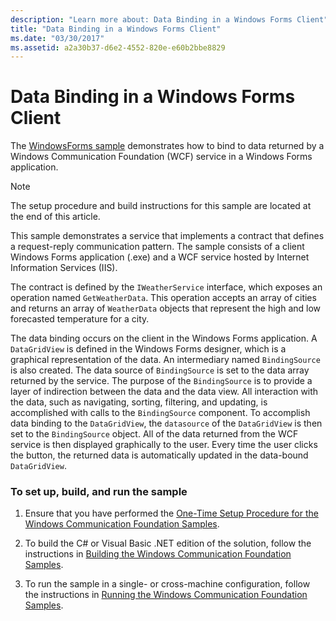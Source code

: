 ```yaml
---
description: "Learn more about: Data Binding in a Windows Forms Client"
title: "Data Binding in a Windows Forms Client"
ms.date: "03/30/2017"
ms.assetid: a2a30b37-d6e2-4552-820e-e60b2bbe8829
---
```

# Data Binding in a Windows Forms Client

The [WindowsForms sample](https://github.com/dotnet/samples/tree/main/framework/wcf) demonstrates how to bind to data returned by a Windows Communication Foundation (WCF) service in a Windows Forms application.

> [!NOTE]
> The setup procedure and build instructions for this sample are located at the end of this article.

This sample demonstrates a service that implements a contract that defines a request-reply communication pattern. The sample consists of a client Windows Forms application (.exe) and a WCF service hosted by Internet Information Services (IIS).

The contract is defined by the `IWeatherService` interface, which exposes an operation named `GetWeatherData`. This operation accepts an array of cities and returns an array of `WeatherData` objects that represent the high and low forecasted temperature for a city.

The data binding occurs on the client in the Windows Forms application. A `DataGridView` is defined in the Windows Forms designer, which is a graphical representation of the data. An intermediary named `BindingSource` is also created. The data source of `BindingSource` is set to the data array returned by the service. The purpose of the `BindingSource` is to provide a layer of indirection between the data and the data view. All interaction with the data, such as navigating, sorting, filtering, and updating, is accomplished with calls to the `BindingSource` component. To accomplish data binding to the `DataGridView`, the `datasource` of the `DataGridView` is then set to the `BindingSource` object. All of the data returned from the WCF service is then displayed graphically to the user. Every time the user clicks the button, the returned data is automatically updated in the data-bound `DataGridView`.

### To set up, build, and run the sample

1. Ensure that you have performed the [One-Time Setup Procedure for the Windows Communication Foundation Samples](one-time-setup-procedure-for-the-wcf-samples.md).

2. To build the C# or Visual Basic .NET edition of the solution, follow the instructions in [Building the Windows Communication Foundation Samples](building-the-samples.md).

3. To run the sample in a single- or cross-machine configuration, follow the instructions in [Running the Windows Communication Foundation Samples](running-the-samples.md).
